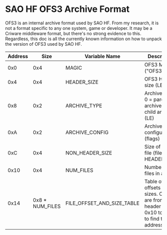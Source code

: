 # SAO HF OFS3 Archive Format

OFS3 is an internal archive format used by SAO HF.  From my research, it is not a format specific to any one system, game or developer.  It may be a Criware middleware format, but there's no strong evidence to this.
Regardless, this doc is all the currently known information on how to unpack the version of OFS3 used by SAO HF.

| Address | Size | Variable Name | Description
|--|--|--|--|
0x0 | 0x4 | MAGIC | OFS3 Magic ("OFS3")
0x4 | 0x4 | HEADER_SIZE | OFS3 Header size (LE)
0x8 | 0x2 | ARCHIVE_TYPE | Archive type.  0 = parent archive?, 1 = child archive? (LE)
0xA | 0x2 | ARCHIVE_CONFIG | Archive configuration (flags)
0xC | 0x4 | NON_HEADER_SIZE | Size of rest of file (file size - HEADER_SIZE)
0x10 | 0x4 | NUM_FILES | Number of files in archive
0x14 | 0x8 * NUM_FILES | FILE_OFFSET_AND_SIZE_TABLE | Table of file offsets and sizes.  Offsets are from after header (add 0x10 to value to find true address in file)
